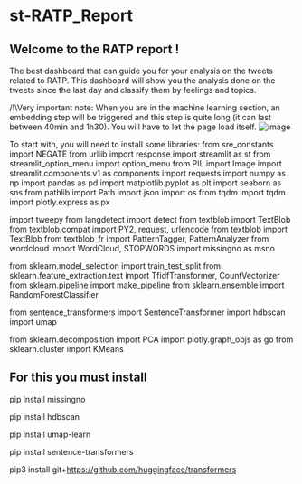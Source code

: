 # st-RATP_Report
Welcome to the RATP report !
-------------------------------------------------------------------------------

The best dashboard that can guide you for your analysis on the tweets related to RATP.
This dashboard will show you the analysis done on the tweets since the last day and classify them by feelings and topics.

/!\Very important note: When you are in the machine learning section, an embedding step will be triggered and this step is quite long (it can last between 40min and 1h30). You will have to let the page load itself.
![image](https://user-images.githubusercontent.com/73355151/197520347-e54bd58f-a764-444b-af74-fb380c88cf42.png)



To start with, you will need to install some libraries:
from sre_constants import NEGATE
from urllib import response
import streamlit as st
from streamlit_option_menu import option_menu
from PIL import Image
import streamlit.components.v1 as components
import requests
import numpy as np
import pandas as pd
import matplotlib.pyplot as plt
import seaborn as sns
from pathlib import Path
import json
import os
from tqdm import tqdm
import plotly.express as px

import tweepy
from langdetect import detect
from textblob import TextBlob
from textblob.compat import PY2, request, urlencode
from textblob import TextBlob
from textblob_fr import PatternTagger, PatternAnalyzer
from wordcloud import WordCloud, STOPWORDS
import missingno as msno

from sklearn.model_selection import train_test_split
from sklearn.feature_extraction.text import TfidfTransformer, CountVectorizer
from sklearn.pipeline import make_pipeline
from sklearn.ensemble import RandomForestClassifier

from sentence_transformers import SentenceTransformer
import hdbscan
import umap

from sklearn.decomposition import PCA
import plotly.graph_objs as go
from sklearn.cluster import KMeans 

For this you must install 
---------------------------------------------------------------------

pip install missingno

pip install hdbscan

pip install umap-learn

pip install sentence-transformers

pip3 install git+https://github.com/huggingface/transformers

